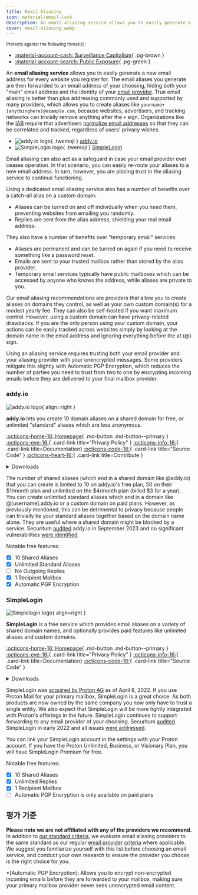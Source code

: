 ```yaml
---
title: Email Aliasing
icon: material/email-lock
description: An email aliasing service allows you to easily generate a new email address for every website you register for.
cover: email-aliasing.webp
---
```


<small>Protects against the following threat(s):</small>

- [:material-account-cash: Surveillance Capitalism](basics/common-threats.md#surveillance-as-a-business-model){ .pg-brown }
- [:material-account-search: Public Exposure](basics/common-threats.md#limiting-public-information){ .pg-green }

An **email aliasing service** allows you to easily generate a new email address for every website you register for. The email aliases you generate are then forwarded to an email address of your choosing, hiding both your "main" email address and the identity of your [email provider](email.md). True email aliasing is better than plus addressing commonly used and supported by many providers, which allows you to create aliases like `yourname+[anythinghere]@example.com`, because websites, advertisers, and tracking networks can trivially remove anything after the `+` sign. Organizations like the [IAB](https://en.wikipedia.org/wiki/Interactive_Advertising_Bureau) require that advertisers [normalize email addresses](https://shkspr.mobi/blog/2023/01/the-iab-loves-tracking-users-but-it-hates-users-tracking-them) so that they can be correlated and tracked, regardless of users' privacy wishes.

<div class="grid cards" markdown>

- ![addy.io logo](assets/img/email-aliasing/addy.svg){ .twemoji } [addy.io](email-aliasing.md#addyio)
- ![SimpleLogin logo](assets/img/email-aliasing/simplelogin.svg){ .twemoji } [SimpleLogin](email-aliasing.md#simplelogin)

</div>

Email aliasing can also act as a safeguard in case your email provider ever ceases operation. In that scenario, you can easily re-route your aliases to a new email address. In turn, however, you are placing trust in the aliasing service to continue functioning.

Using a dedicated email aliasing service also has a number of benefits over a catch-all alias on a custom domain:

- Aliases can be turned on and off individually when you need them, preventing websites from emailing you randomly.
- Replies are sent from the alias address, shielding your real email address.

They also have a number of benefits over "temporary email" services:

- Aliases are permanent and can be turned on again if you need to receive something like a password reset.
- Emails are sent to your trusted mailbox rather than stored by the alias provider.
- Temporary email services typically have public mailboxes which can be accessed by anyone who knows the address, while aliases are private to you.

Our email aliasing recommendations are providers that allow you to create aliases on domains they control, as well as your own custom domain(s) for a modest yearly fee. They can also be self-hosted if you want maximum control. However, using a custom domain can have privacy-related drawbacks: If you are the only person using your custom domain, your actions can be easily tracked across websites simply by looking at the domain name in the email address and ignoring everything before the at (@) sign.

Using an aliasing service requires trusting both your email provider and your aliasing provider with your unencrypted messages. Some providers mitigate this slightly with Automatic PGP Encryption, which reduces the number of parties you need to trust from two to one by encrypting incoming emails before they are delivered to your final mailbox provider.

### addy.io

<div class="admonition recommendation" markdown>

![addy.io logo](assets/img/email-aliasing/addy.svg){ align=right }

**addy.io** lets you create 10 domain aliases on a shared domain for free, or unlimited "standard" aliases which are less anonymous.

[:octicons-home-16: Homepage](https://addy.io){ .md-button .md-button--primary }
[:octicons-eye-16:](https://addy.io/privacy){ .card-link title="Privacy Policy" }
[:octicons-info-16:](https://addy.io/faq){ .card-link title=Documentation}
[:octicons-code-16:](https://github.com/anonaddy){ .card-link title="Source Code" }
[:octicons-heart-16:](https://addy.io/donate){ .card-link title=Contribute }

<details class="downloads" markdown>
<summary>Downloads</summary>

- [:simple-android: Android](https://addy.io/faq/#is-there-an-android-app)
- [:material-apple-ios: iOS](https://addy.io/faq/#is-there-an-ios-app)
- [:simple-firefoxbrowser: Firefox](https://addons.mozilla.org/firefox/addon/addy_io)
- [:simple-googlechrome: Chrome](https://chrome.google.com/webstore/detail/addyio-anonymous-email-fo/iadbdpnoknmbdeolbapdackdcogdmjpe)

</details>

</div>

The number of shared aliases (which end in a shared domain like @addy.io) that you can create is limited to 10 on addy.io's free plan, 50 on their $1/month plan and unlimited on the $4/month plan (billed $3 for a year). You can create unlimited standard aliases which end in a domain like @[username].addy.io or a custom domain on paid plans. However, as previously mentioned, this can be detrimental to privacy because people can trivially tie your standard aliases together based on the domain name alone. They are useful where a shared domain might be blocked by a service. Securitum [audited](https://addy.io/blog/addy-io-passes-independent-security-audit) addy.io in September 2023 and no significant vulnerabilities [were identified](https://addy.io/addy-io-security-audit.pdf).

Notable free features:

- [x] 10 Shared Aliases
- [x] Unlimited Standard Aliases
- [ ] No Outgoing Replies
- [x] 1 Recipient Mailbox
- [x] Automatic PGP Encryption

### SimpleLogin

<div class="admonition recommendation" markdown>

![Simplelogin logo](assets/img/email-aliasing/simplelogin.svg){ align=right }

**SimpleLogin** is a free service which provides email aliases on a variety of shared domain names, and optionally provides paid features like unlimited aliases and custom domains.

[:octicons-home-16: Homepage](https://simplelogin.io){ .md-button .md-button--primary }
[:octicons-eye-16:](https://simplelogin.io/privacy){ .card-link title="Privacy Policy" }
[:octicons-info-16:](https://simplelogin.io/docs){ .card-link title=Documentation}
[:octicons-code-16:](https://github.com/simple-login){ .card-link title="Source Code" }

<details class="downloads" markdown>
<summary>Downloads</summary>

- [:simple-googleplay: Google Play](https://play.google.com/store/apps/details?id=io.simplelogin.android)
- [:simple-appstore: App Store](https://apps.apple.com/app/id1494359858)
- [:simple-github: GitHub](https://github.com/simple-login/Simple-Login-Android/releases)
- [:simple-firefoxbrowser: Firefox](https://addons.mozilla.org/firefox/addon/simplelogin)
- [:simple-googlechrome: Chrome](https://chrome.google.com/webstore/detail/dphilobhebphkdjbpfohgikllaljmgbn)
- [:fontawesome-brands-edge: Edge](https://microsoftedge.microsoft.com/addons/detail/simpleloginreceive-sen/diacfpipniklenphgljfkmhinphjlfff)
- [:simple-safari: Safari](https://apps.apple.com/app/id6475835429)

</details>

</div>

SimpleLogin was [acquired by Proton AG](https://proton.me/news/proton-and-simplelogin-join-forces) as of April 8, 2022. If you use Proton Mail for your primary mailbox, SimpleLogin is a great choice. As both products are now owned by the same company you now only have to trust a single entity. We also expect that SimpleLogin will be more tightly integrated with Proton's offerings in the future. SimpleLogin continues to support forwarding to any email provider of your choosing. Securitum [audited](https://simplelogin.io/blog/security-audit) SimpleLogin in early 2022 and all issues [were addressed](https://simplelogin.io/audit2022/web.pdf).

You can link your SimpleLogin account in the settings with your Proton account. If you have the Proton Unlimited, Business, or Visionary Plan, you will have SimpleLogin Premium for free.

Notable free features:

- [x] 10 Shared Aliases
- [x] Unlimited Replies
- [x] 1 Recipient Mailbox
- [ ] Automatic PGP Encryption is only available on paid plans

## 평가 기준

**Please note we are not affiliated with any of the providers we recommend.** In addition to [our standard criteria](about/criteria.md), we evaluate email aliasing providers to the same standard as our regular [email provider criteria](email.md#criteria) where applicable. We suggest you familiarize yourself with this list before choosing an email service, and conduct your own research to ensure the provider you choose is the right choice for you.

\*[Automatic PGP Encryption]: Allows you to encrypt non-encrypted incoming emails before they are forwarded to your mailbox, making sure your primary mailbox provider never sees unencrypted email content.
